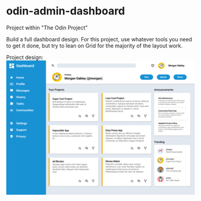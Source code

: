 # odin-admin-dashboard
Project within "The Odin Project"

Build a full dashboard design. For this project, use whatever tools you need to get it done, but try to lean on Grid for the majority of the layout work.

Project design:
![alt text](dashboard-project.png)